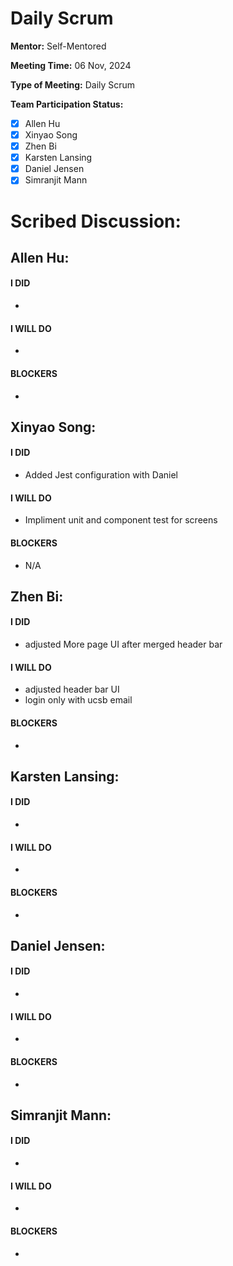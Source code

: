# Daily Scrum

**Mentor:** Self-Mentored

**Meeting Time:** 06 Nov, 2024

**Type of Meeting:** Daily Scrum

**Team Participation Status:** 
- [x] Allen Hu 
- [x] Xinyao Song 
- [x] Zhen Bi 
- [x] Karsten Lansing 
- [x] Daniel Jensen 
- [x] Simranjit Mann 

# **Scribed Discussion:**

## **Allen Hu:**  
#### **I DID**  
- 

#### **I WILL DO**  
- 

#### **BLOCKERS**  
- 

## **Xinyao Song:**  
#### **I DID**  
- Added Jest configuration with Daniel

#### **I WILL DO**  
- Impliment unit and component test for screens

#### **BLOCKERS**  
- N/A

## **Zhen Bi:**  
#### **I DID**  
- adjusted More page UI after merged header bar

#### **I WILL DO**  
- adjusted header bar UI
- login only with ucsb email

#### **BLOCKERS**  
- 

## **Karsten Lansing:**  
#### **I DID**  
- 

#### **I WILL DO**  
- 

#### **BLOCKERS**  
- 

## **Daniel Jensen:**  
#### **I DID**  
- 

#### **I WILL DO**  
- 

#### **BLOCKERS**  
-

## **Simranjit Mann:**  
#### **I DID**  
- 

#### **I WILL DO**  
- 

#### **BLOCKERS**  
-
